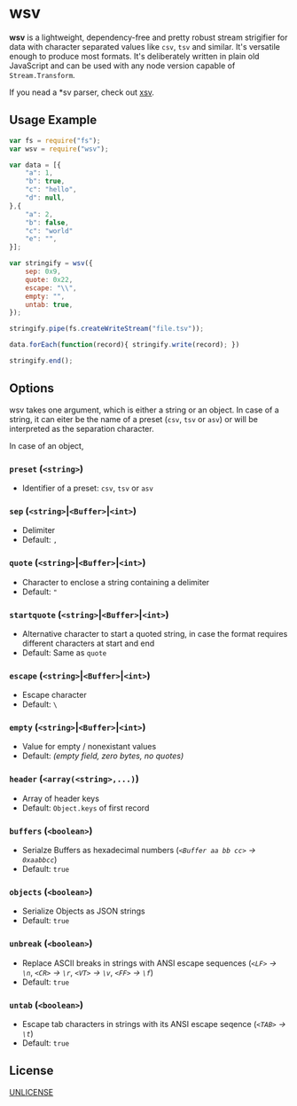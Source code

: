 # wsv

**wsv** is a lightweight, dependency-free and pretty robust stream strigifier for data with character separated values like `csv`, `tsv` and similar. It's versatile enough to produce most formats.
It's deliberately written in plain old JavaScript and can be used with any node version capable of `Stream.Transform`.

If you nead a *sv parser, check out [xsv](https://www.npmjs.com/package/xsv).

## Usage Example

```javascript
var fs = require("fs");
var wsv = require("wsv");

var data = [{
	"a": 1,
	"b": true,
	"c": "hello",
	"d": null,
},{
	"a": 2,
	"b": false,
	"c": "world"
	"e": "",
}];

var stringify = wsv({
	sep: 0x9,
	quote: 0x22,
	escape: "\\",
	empty: "",
	untab: true,
});

stringify.pipe(fs.createWriteStream("file.tsv"));

data.forEach(function(record){ stringify.write(record); })

stringify.end();

```

## Options

wsv takes one argument, which is either a string or an object. In case of a string, it can eiter be the name of a preset (`csv`, `tsv` or `asv`) or will be interpreted as the separation character.

In case of an object, 

### `preset` (`<string>`)
* Identifier of a preset: `csv`, `tsv` or `asv`

### `sep` (`<string>`|`<Buffer>`|`<int>`)
* Delimiter
* Default: `,`

### `quote` (`<string>`|`<Buffer>`|`<int>`)
* Character to enclose a string containing a delimiter
* Default: `"`

### `startquote`  (`<string>`|`<Buffer>`|`<int>`)
* Alternative character to start a quoted string, in case the format requires different characters at start and end
* Default: Same as `quote` 
	
### `escape` (`<string>`|`<Buffer>`|`<int>`)
* Escape character
* Default: `\`

### `empty` (`<string>`|`<Buffer>`|`<int>`)
* Value for empty / nonexistant values
* Default: *(empty field, zero bytes, no quotes)*

### `header` (`<array(<string>,...)`)
* Array of header keys
* Default: `Object.keys` of first record

### `buffers` (`<boolean>`)
* Serialze Buffers as hexadecimal numbers (*`<Buffer aa bb cc>` → `0xaabbcc`*)
* Default: `true`

### `objects` (`<boolean>`)
* Serialize Objects as JSON strings
* Default: `true`

### `unbreak` (`<boolean>`)
* Replace ASCII breaks in strings with ANSI escape sequences (*`<LF>` → `\n`*, *`<CR>` → `\r`*, *`<VT>` → `\v`*, *`<FF>` → `\f`*)
* Default: `true`

### `untab` (`<boolean>`)
* Escape tab characters in strings with its ANSI escape seqence (*`<TAB>` → `\t`*)
* Default: `true`

## License

[UNLICENSE](UNLICENSE)

